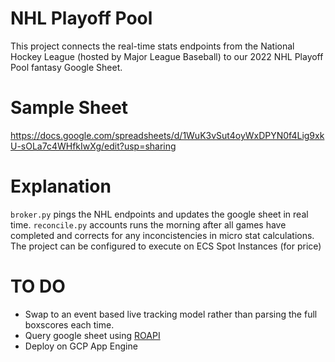 # NHL Playoff Pool
This project connects the real-time stats endpoints from the National Hockey League (hosted by Major League Baseball) to our 2022 NHL Playoff Pool fantasy Google Sheet.


# Sample Sheet
https://docs.google.com/spreadsheets/d/1WuK3vSut4oyWxDPYN0f4Lig9xkU-sOLa7c4WHfkIwXg/edit?usp=sharing

# Explanation
`broker.py` pings the NHL endpoints and updates the google sheet in real time.  `reconcile.py` accounts runs the morning after all games have completed and corrects for any inconcistencies in micro stat calculations. The project can be configured to execute on ECS Spot Instances (for price)

# TO DO
* Swap to an event based live tracking model rather than parsing the full boxscores each time.
* Query google sheet using [ROAPI](https://roapi.github.io/docs/index.html)
* Deploy on GCP App Engine
